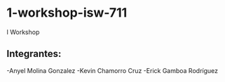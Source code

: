 # 1-workshop-isw-711
I Workshop 
## Integrantes:
  -Anyel Molina Gonzalez
  -Kevin Chamorro Cruz
  -Erick Gamboa Rodríguez
